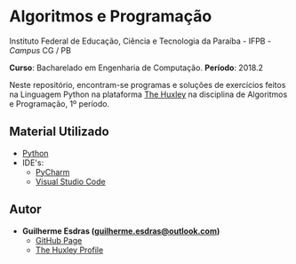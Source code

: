 # Algoritmos e Programação

Instituto Federal de Educação, Ciência e Tecnologia da Paraíba - IFPB - *Campus* CG  / PB 

**Curso**: Bacharelado em Engenharia de Computação.
**Período**: 2018.2

Neste repositório, encontram-se programas e soluções de exercícios feitos na Linguagem Python na plataforma [The Huxley](https://www.thehuxley.com/) na disciplina de Algoritmos e Programação, 1º período.

## Material Utilizado

* [Python](https://www.python.org/)
* IDE's:
  * [PyCharm](https://www.jetbrains.com/pycharm/)
  * [Visual Studio Code](https://code.visualstudio.com/)

## Autor

* **Guilherme Esdras (guilherme.esdras@outlook.com)**
  * [GitHub Page](https://github.com/GuilhermeEsdras)
  * [The Huxley Profile](https://www.thehuxley.com/profile/20529?page=1)